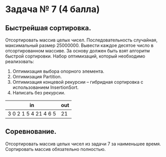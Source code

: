 # Задача № 7 (4 балла)

## Быстрейшая сортировка.

Отсортировать массив целых чисел.
Последовательность случайная, максимальный размер 25000000.
Вывести каждое десятое число в отсортированном массиве.
За основу должен быть взят алгоритм быстрой сортировки.
Набор оптимизаций, который необходимо реализовать:
1. Оптимизация выбора опорного элемента.
2. Оптимизация Partition.
3. Оптимизация концевой рекурсии – гибридная сортировка с использованием InsertionSort.
4. Написать без рекурсии.

| in | out |
|----|-----|
| 3 0 2 1 5 4 21 4 6 5 | 21 |


## Соревнование. 

Отсортировать массив целых чисел из задачи 7 за наименьшее время.
Сортировать массив обязательно полностью.
